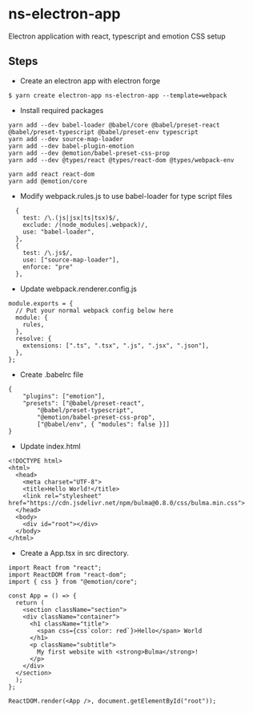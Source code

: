 # ns-electron-app
Electron application with react, typescript and emotion CSS setup


## Steps
-  Create an electron app with electron forge
```
$ yarn create electron-app ns-electron-app --template=webpack
```
- Install required packages
```
yarn add --dev babel-loader @babel/core @babel/preset-react @babel/preset-typescript @babel/preset-env typescript
yarn add --dev source-map-loader
yarn add --dev babel-plugin-emotion
yarn add --dev @emotion/babel-preset-css-prop
yarn add --dev @types/react @types/react-dom @types/webpack-env

yarn add react react-dom
yarn add @emotion/core
```
- Modify webpack.rules.js to use babel-loader for type script files
```
  {
    test: /\.(js|jsx|ts|tsx)$/,
    exclude: /(node_modules|.webpack)/,
    use: "babel-loader",
  },   
  {
    test: /\.js$/,
    use: ["source-map-loader"],
    enforce: "pre"
  },
```
- Update webpack.renderer.config.js
```
module.exports = {
  // Put your normal webpack config below here
  module: {
    rules,
  },
  resolve: {
    extensions: [".ts", ".tsx", ".js", ".jsx", ".json"],
  },  
};
```
- Create .babelrc file
```
{
    "plugins": ["emotion"],
    "presets": ["@babel/preset-react", 
        "@babel/preset-typescript", 
        "@emotion/babel-preset-css-prop",
        ["@babel/env", { "modules": false }]]
}
```

- Update index.html
```
<!DOCTYPE html>
<html>
  <head>
    <meta charset="UTF-8">
    <title>Hello World!</title>
    <link rel="stylesheet" href="https://cdn.jsdelivr.net/npm/bulma@0.8.0/css/bulma.min.css">
  </head>
  <body>
    <div id="root"></div>
  </body>
</html>

```

- Create a App.tsx in src directory.
```
import React from "react";
import ReactDOM from "react-dom";
import { css } from "@emotion/core";

const App = () => {
  return (
    <section className="section">
    <div className="container">
      <h1 className="title">
        <span css={css`color: red`}>Hello</span> World
      </h1>
      <p className="subtitle">
        My first website with <strong>Bulma</strong>!
      </p>
    </div>
  </section>
  );
};

ReactDOM.render(<App />, document.getElementById("root"));

```
